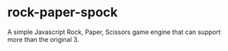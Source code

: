 rock-paper-spock
================

A simple Javascript Rock, Paper, Scissors game engine that can support more than the original 3.
